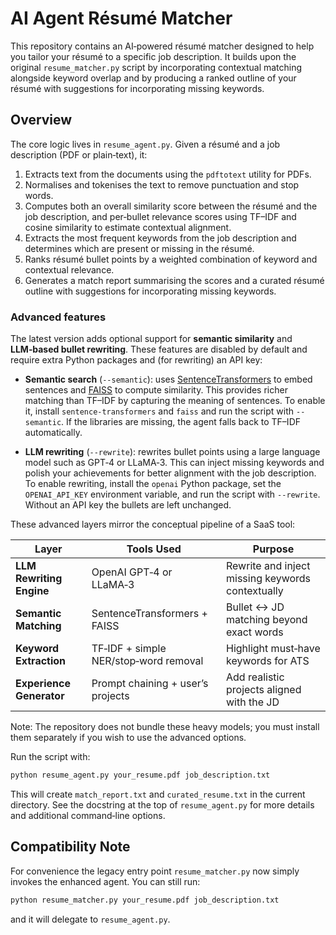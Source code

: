 # AI Agent Résumé Matcher

This repository contains an AI‑powered résumé matcher designed to help you
tailor your résumé to a specific job description.  It builds upon the
original ``resume_matcher.py`` script by incorporating contextual matching
alongside keyword overlap and by producing a ranked outline of your résumé
with suggestions for incorporating missing keywords.

## Overview

The core logic lives in ``resume_agent.py``.  Given a résumé and a job
description (PDF or plain‑text), it:

1. Extracts text from the documents using the ``pdftotext`` utility for PDFs.
2. Normalises and tokenises the text to remove punctuation and stop words.
3. Computes both an overall similarity score between the résumé and the job
   description, and per‑bullet relevance scores using TF–IDF and cosine
   similarity to estimate contextual alignment.
4. Extracts the most frequent keywords from the job description and
   determines which are present or missing in the résumé.
5. Ranks résumé bullet points by a weighted combination of keyword and
   contextual relevance.
6. Generates a match report summarising the scores and a curated résumé
   outline with suggestions for incorporating missing keywords.

### Advanced features

The latest version adds optional support for **semantic similarity** and
**LLM‑based bullet rewriting**.  These features are disabled by default and
require extra Python packages and (for rewriting) an API key:

* **Semantic search** (``--semantic``): uses
  [SentenceTransformers](https://www.sbert.net) to embed sentences and
  [FAISS](https://github.com/facebookresearch/faiss) to compute similarity.  This
  provides richer matching than TF–IDF by capturing the meaning of sentences.
  To enable it, install ``sentence-transformers`` and ``faiss`` and run the
  script with ``--semantic``.  If the libraries are missing, the agent falls
  back to TF–IDF automatically.

* **LLM rewriting** (``--rewrite``): rewrites bullet points using a large
  language model such as GPT‑4 or LLaMA‑3.  This can inject missing keywords
  and polish your achievements for better alignment with the job description.
  To enable rewriting, install the ``openai`` Python package, set the
  ``OPENAI_API_KEY`` environment variable, and run the script with
  ``--rewrite``.  Without an API key the bullets are left unchanged.

These advanced layers mirror the conceptual pipeline of a SaaS tool:

| Layer                    | Tools Used                         | Purpose                                          |
| ------------------------ | ---------------------------------- | ------------------------------------------------ |
| **LLM Rewriting Engine** | OpenAI GPT‑4 or LLaMA‑3             | Rewrite and inject missing keywords contextually |
| **Semantic Matching**    | SentenceTransformers + FAISS        | Bullet <-> JD matching beyond exact words        |
| **Keyword Extraction**   | TF‑IDF + simple NER/stop‑word removal | Highlight must‑have keywords for ATS             |
| **Experience Generator** | Prompt chaining + user’s projects    | Add realistic projects aligned with the JD       |

Note: The repository does not bundle these heavy models; you must install
them separately if you wish to use the advanced options.

Run the script with:

```bash
python resume_agent.py your_resume.pdf job_description.txt
```

This will create ``match_report.txt`` and ``curated_resume.txt`` in the
current directory.  See the docstring at the top of ``resume_agent.py`` for
more details and additional command‑line options.

## Compatibility Note

For convenience the legacy entry point ``resume_matcher.py`` now simply
invokes the enhanced agent.  You can still run:

```bash
python resume_matcher.py your_resume.pdf job_description.txt
```

and it will delegate to ``resume_agent.py``.